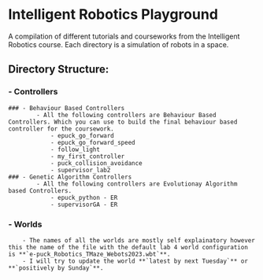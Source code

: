 # Intelligent Robotics Playground
 A compilation of different tutorials and courseworks from the Intelligent Robotics course. Each directory is a simulation of robots in a space.

## Directory Structure:
### - Controllers
    ### - Behaviour Based Controllers
            - All the following controllers are Behaviour Based Controllers. Which you can use to build the final behaviour based controller for the coursework.
                - epuck_go_forward
                - epuck_go_forward_speed
                - follow_light
                - my_first_controller
                - puck_collision_avoidance
                - supervisor_lab2
    ### - Genetic Algorithm Controllers
            - All the following controllers are Evolutionay Algorithm based Controllers.
                - epuck_python - ER
                - supervisorGA - ER
                
### - Worlds
        - The names of all the worlds are mostly self explainatory however this the name of the file with the default lab 4 world configuration is **`e-puck_Robotics_TMaze_Webots2023.wbt`**.
        - I will try to update the world **`latest by next Tuesday`** or **`positively by Sunday`**.
